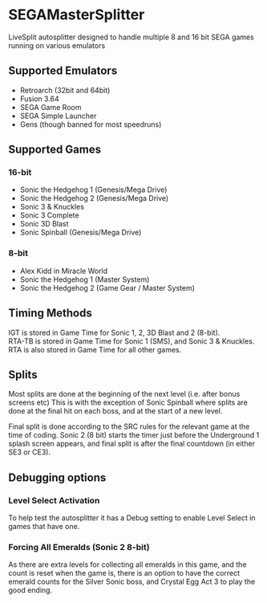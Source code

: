 # SEGAMasterSplitter
LiveSplit autosplitter designed to handle multiple 8 and 16 bit SEGA games running on various emulators

## Supported Emulators

* Retroarch (32bit and 64bit)
* Fusion 3.64
* SEGA Game Room
* SEGA Simple Launcher
* Gens (though banned for most speedruns)

## Supported Games
### 16-bit
* Sonic the Hedgehog 1 (Genesis/Mega Drive)
* Sonic the Hedgehog 2 (Genesis/Mega Drive)
* Sonic 3 & Knuckles
* Sonic 3 Complete
* Sonic 3D Blast
* Sonic Spinball (Genesis/Mega Drive)
### 8-bit
* Alex Kidd in Miracle World
* Sonic the Hedgehog 1 (Master System)
* Sonic the Hedgehog 2 (Game Gear / Master System)

## Timing Methods
IGT is stored in Game Time for Sonic 1, 2, 3D Blast and 2 (8-bit).  
RTA-TB is stored in Game Time for Sonic 1 (SMS), and Sonic 3 & Knuckles.  
RTA is also stored in Game Time for all other games.

## Splits
Most splits are done at the beginning of the next level (i.e. after bonus screens etc) This is with the exception of Sonic Spinball
where splits are done at the final hit on each boss, and at the start of a new level.

Final split is done according to the SRC rules for the relevant game at the time of coding.
Sonic 2 (8 bit) starts the timer just before the Underground 1 splash screen appears, and final split is after the final countdown (in either SE3 or CE3).

## Debugging options
### Level Select Activation
To help test the autosplitter it has a Debug setting to enable Level Select in games that have one.
### Forcing All Emeralds (Sonic 2 8-bit)
As there are extra levels for collecting all emeralds in this game, and the count is reset when the game is, there is an option to have the correct emerald counts for the Silver Sonic boss, and Crystal Egg Act 3 to play the good ending.
